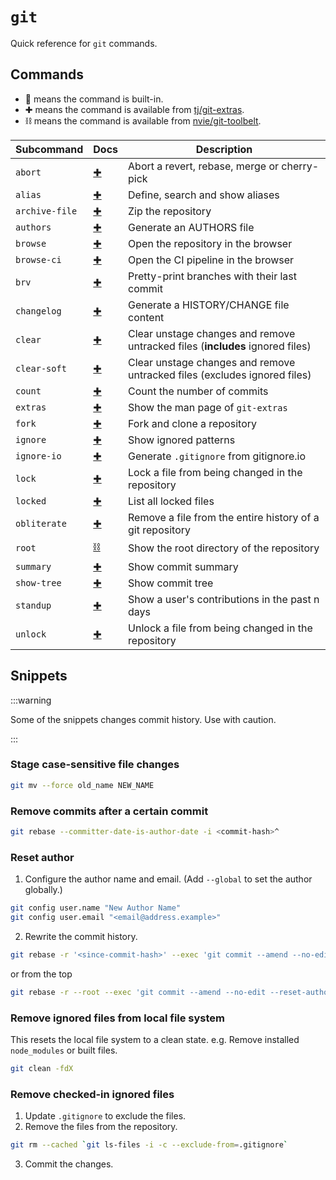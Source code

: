 # `git`

Quick reference for `git` commands.

## Commands

- 📄 means the command is built-in.
- ✚ means the command is available from [tj/git-extras](https://github.com/tj/git-extras).
- ⛓️ means the command is available from [nvie/git-toolbelt](https://github.com/nvie/git-toolbelt).

| Subcommand     | Docs                                                                              | Description                                                                   |
| -------------- | --------------------------------------------------------------------------------- | ----------------------------------------------------------------------------- |
| `abort`        | [✚](https://github.com/tj/git-extras/blob/main/Commands.md#git-abort)             | Abort a revert, rebase, merge or cherry-pick                                  |
| `alias`        | [✚](https://github.com/tj/git-extras/blob/main/Commands.md#git-alias)             | Define, search and show aliases                                               |
| `archive-file` | [✚](https://github.com/tj/git-extras/blob/main/Commands.md#git-archive-file)      | Zip the repository                                                            |
| `authors`      | [✚](https://github.com/tj/git-extras/blob/main/Commands.md#git-authors)           | Generate an AUTHORS file                                                      |
| `browse`       | [✚](https://github.com/tj/git-extras/blob/main/Commands.md#git-browse)            | Open the repository in the browser                                            |
| `browse-ci`    | [✚](https://github.com/tj/git-extras/blob/main/Commands.md#git-browse-ci)         | Open the CI pipeline in the browser                                           |
| `brv`          | [✚](https://github.com/tj/git-extras/blob/main/Commands.md#git-brv)               | Pretty-print branches with their last commit                                  |
| `changelog`    | [✚](https://github.com/tj/git-extras/blob/main/Commands.md#git-changelog)         | Generate a HISTORY/CHANGE file content                                        |
| `clear`        | [✚](https://github.com/tj/git-extras/blob/main/Commands.md#git-clear)             | Clear unstage changes and remove untracked files (**includes** ignored files) |
| `clear-soft`   | [✚](https://github.com/tj/git-extras/blob/main/Commands.md#git-clear-soft)        | Clear unstage changes and remove untracked files (excludes ignored files)     |
| `count`        | [✚](https://github.com/tj/git-extras/blob/main/Commands.md#git-count)             | Count the number of commits                                                   |
| `extras`       | [✚](https://github.com/tj/git-extras/blob/main/Commands.md#git-extras)            | Show the man page of `git-extras`                                             |
| `fork`         | [✚](https://github.com/tj/git-extras/blob/main/Commands.md#git-fork)              | Fork and clone a repository                                                   |
| `ignore`       | [✚](https://github.com/tj/git-extras/blob/main/Commands.md#git-ignore)            | Show ignored patterns                                                         |
| `ignore-io`    | [✚](https://github.com/tj/git-extras/blob/main/Commands.md#git-ignore-io)         | Generate `.gitignore` from gitignore.io                                       |
| `lock`         | [✚](https://github.com/tj/git-extras/blob/main/Commands.md#git-lock)              | Lock a file from being changed in the repository                              |
| `locked`       | [✚](https://github.com/tj/git-extras/blob/main/Commands.md#git-lock)              | List all locked files                                                         |
| `obliterate`   | [✚](https://github.com/tj/git-extras/blob/main/Commands.md#git-obliterate)        | Remove a file from the entire history of a git repository                     |
| `root`         | [⛓️](https://github.com/nvie/git-toolbelt/blob/main/README.md#git-root--git-repo) | Show the root directory of the repository                                     |
| `summary`      | [✚](https://github.com/tj/git-extras/blob/main/Commands.md#git-summary)           | Show commit summary                                                           |
| `show-tree`    | [✚](https://github.com/tj/git-extras/blob/main/Commands.md#git-show-tree)         | Show commit tree                                                              |
| `standup`      | [✚](https://github.com/tj/git-extras/blob/main/Commands.md#git-standup)           | Show a user's contributions in the past n days                                |
| `unlock`       | [✚](https://github.com/tj/git-extras/blob/main/Commands.md#git-unlock)            | Unlock a file from being changed in the repository                            |

## Snippets

:::warning

Some of the snippets changes commit history. Use with caution.

:::

### Stage case-sensitive file changes

```bash
git mv --force old_name NEW_NAME
```

### Remove commits after a certain commit

```bash
git rebase --committer-date-is-author-date -i <commit-hash>^
```

### Reset author

1. Configure the author name and email. (Add `--global` to set the author globally.)

```bash
git config user.name "New Author Name"
git config user.email "<email@address.example>"
```

2. Rewrite the commit history.

```bash
git rebase -r '<since-commit-hash>' --exec 'git commit --amend --no-edit --reset-author'
```

or from the top

```bash
git rebase -r --root --exec 'git commit --amend --no-edit --reset-author'
```

### Remove ignored files from local file system

This resets the local file system to a clean state. e.g. Remove installed `node_modules` or built files.

```bash
git clean -fdX
```

### Remove checked-in ignored files

1. Update `.gitignore` to exclude the files.
2. Remove the files from the repository.

```bash
git rm --cached `git ls-files -i -c --exclude-from=.gitignore`
```

3. Commit the changes.
